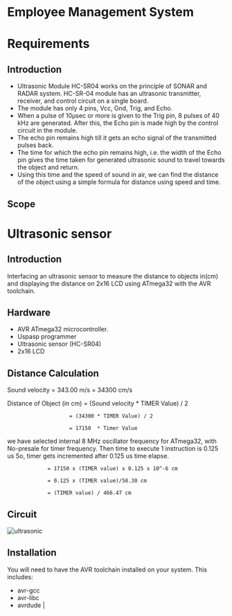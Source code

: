 # Employee Management System 

# Requirements

## Introduction 
- Ultrasonic Module HC-SR04 works on the principle of SONAR and RADAR system.
HC-SR-04 module has an ultrasonic transmitter, receiver, and control circuit on a single board.
- The module has only 4 pins, Vcc, Gnd, Trig, and Echo.
- When a pulse of 10µsec or more is given to the Trig pin, 8 pulses of 40 kHz are generated. After this, the Echo pin is made high by the control circuit in the module.
- The echo pin remains high till it gets an echo signal of the transmitted pulses back.
- The time for which the echo pin remains high, i.e. the width of the Echo pin gives the time taken for generated ultrasonic sound to travel towards the object and return.
- Using this time and the speed of sound in air, we can find the distance of the object using a simple formula for distance using speed and time.
 ## Scope
 Ultrasonic sensor
================

Introduction
------------
Interfacing an ultrasonic sensor to measure the distance to objects in(cm) and displaying the distance on 2x16 LCD using ATmega32 with the AVR toolchain.

Hardware
--------
* AVR ATmega32 microcontroller.
* Uspasp programmer
* Ultrasonic sensor (HC-SR04)
* 2x16 LCD

Distance Calculation
--------
Sound velocity =   343.00 m/s = 34300 cm/s

Distance of Object (in cm)
                        = (Sound velocity * TIMER Value) / 2

                        = (34300 * TIMER Value) / 2

                        = 17150  * Timer Value

we have selected internal 8 MHz oscillator frequency for ATmega32, with No-presale for timer frequency. Then time to execute 1 instruction is 0.125 us
So, timer gets incremented after 0.125 us time elapse.

                 = 17150 x (TIMER value) x 0.125 x 10^-6 cm

                 = 0.125 x (TIMER value)/58.30 cm

                 = (TIMER value) / 466.47 cm

Circuit
--------
![ultrasonic](circuit/ultrasonic.PNG)

Installation
------------
You will need to have the AVR toolchain installed on your system. This includes:
* avr-gcc
* avr-libc
* avrdude
  | 

   


